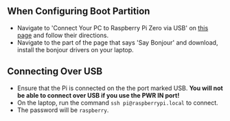 ## When Configuring Boot Partition

* Navigate to 'Connect Your PC to Raspberry Pi Zero via USB' on [this page](https://www.makeuseof.com/tag/directly-connect-raspberry-pi-without-internet/) and follow their directions.
* Navigate to the part of the page that says 'Say Bonjour' and download, install the bonjour drivers on your laptop.

## Connecting Over USB

* Ensure that the Pi is connected on the the port marked USB. **You will not be able to connect over USB if you use the PWR IN port!**
* On the laptop, run the command `ssh pi@raspberrypi.local` to connect.
* The password will be `raspberry`.
